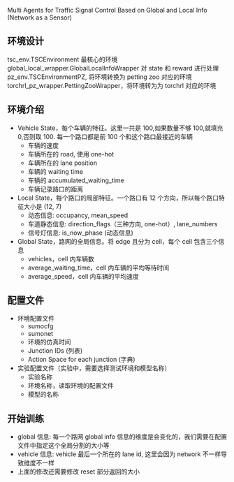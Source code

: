 <!--
 * @Author: WANG Maonan
 * @Date: 2024-04-09 21:28:52
 * @Description: Multi-Agent Traffic Signal Control under 6G
 * @LastEditTime: 2024-09-16 16:56:41
-->

Multi Agents for Traffic Signal Control Based on Global and Local Info (Network as a Sensor)


## 环境设计

tsc_env.TSCEnvironment 最核心的环境
global_local_wrapper.GlobalLocalInfoWrapper 对 state 和 reward 进行处理
pz_env.TSCEnvironmentPZ, 将环境转换为 petting zoo 对应的环境
torchrl_pz_wrapper.PettingZooWrapper，将环境转为为 torchrl 对应的环境


## 环境介绍
- Vehicle State，每个车辆的特征。这里一共是 100,如果数量不够 100,就填充 0,否则取 100. 每一个路口都是前 100 个和这个路口最接近的车辆
  - 车辆的速度
  - 车辆所在的 road, 使用 one-hot
  - 车辆所在的 lane position
  - 车辆的 waiting time
  - 车辆的 accumulated_waiting_time
  - 车辆记录路口的距离
- Local State，每个路口的局部特征。一个路口有 12 个方向，所以每个路口特征大小是 (12, 7)
  - 动态信息: occupancy, mean_speed
  - 车道静态信息: direction_flags（三种方向, one-hot）, lane_numbers
  - 信号灯信息: is_now_phase (动态信息)
- Global State，路网的全局信息。将 edge 且分为 cell，每个 cell 包含三个信息
  - vehicles，cell 内车辆数
  - average_waiting_time，cell 内车辆的平均等待时间
  - average_speed，cell 内车辆的平均速度


## 配置文件

- 环境配置文件
  - sumocfg
  - sumonet
  - 环境的仿真时间
  - Junction IDs (列表)
  - Action Space for each junction (字典)
- 实验配置文件（实验中，需要选择测试环境和模型名称）
  - 实验名称
  - 环境名称，读取环境的配置文件
  - 模型的名称
  
## 开始训练

- global 信息: 每一个路网 global info 信息的维度是会变化的，我们需要在配置文件中指定这个全局分割的大小等
- vehicle 信息: vehicle 最后一个所在的 lane id, 这里会因为 network 不一样导致维度不一样
- 上面的修改还需要修改 reset 部分返回的大小